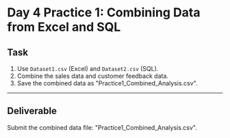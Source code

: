 # Day 4 Practice 1: Combining Data from Excel and SQL

## Task
1. Use `Dataset1.csv` (Excel) and `Dataset2.csv` (SQL).
2. Combine the sales data and customer feedback data.
3. Save the combined data as "Practice1_Combined_Analysis.csv".

---

## Deliverable
Submit the combined data file: "Practice1_Combined_Analysis.csv".
